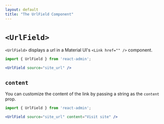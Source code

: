 ```yaml
---
layout: default
title: "The UrlField Component"
---
```


# `<UrlField>`

`<UrlField>` displays a url in a Material UI's `<Link href="" />` component.

```jsx
import { UrlField } from 'react-admin';

<UrlField source="site_url" />
```

## `content`

You can customize the content of the link by passing a string as the `content` prop.

```jsx
import { UrlField } from 'react-admin';

<UrlField source="site_url" content="Visit site" />
```
